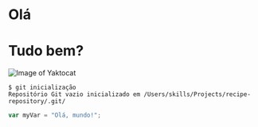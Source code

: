 # Olá
# Tudo bem?
![Image of Yaktocat](https://octodex.github.com/images/yaktocat.png)
```
$ git inicialização
Repositório Git vazio inicializado em /Users/skills/Projects/recipe-repository/.git/
```

``` javascript
var myVar = "Olá, mundo!";
```
